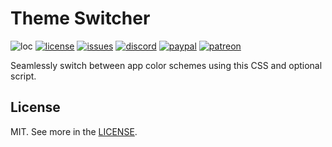 # Theme Switcher
![loc](https://tokei.rs/b1/github/nektro/theme_switcher)
[![license](https://img.shields.io/github/license/nektro/theme_switcher.svg)](https://github.com/nektro/theme_switcher/blob/master/LICENSE)
[![issues](https://img.shields.io/github/issues/nektro/theme_switcher.svg)](https://github.com/nektro/theme_switcher/issues)
[![discord](https://img.shields.io/discord/396051742791434240.svg?logo=discord)](https://discord.gg/beUGrGk)
[![paypal](https://img.shields.io/badge/donate-paypal-blue.svg?logo=paypal)](https://www.paypal.me/nektro)
[![patreon](https://img.shields.io/badge/donate-patreon-orange.svg?logo=patreon)](https://www.patreon.com/nektro)

Seamlessly switch between app color schemes using this CSS and optional script.

## License
MIT. See more in the [LICENSE](LICNSE]).
